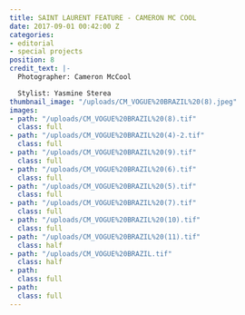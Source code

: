 ```yaml
---
title: SAINT LAURENT FEATURE - CAMERON MC COOL
date: 2017-09-01 00:42:00 Z
categories:
- editorial
- special projects
position: 8
credit_text: |-
  Photographer: Cameron McCool

  Stylist: Yasmine Sterea
thumbnail_image: "/uploads/CM_VOGUE%20BRAZIL%20(8).jpeg"
images:
- path: "/uploads/CM_VOGUE%20BRAZIL%20(8).tif"
  class: full
- path: "/uploads/CM_VOGUE%20BRAZIL%20(4)-2.tif"
  class: full
- path: "/uploads/CM_VOGUE%20BRAZIL%20(9).tif"
  class: full
- path: "/uploads/CM_VOGUE%20BRAZIL%20(6).tif"
  class: full
- path: "/uploads/CM_VOGUE%20BRAZIL%20(5).tif"
  class: full
- path: "/uploads/CM_VOGUE%20BRAZIL%20(7).tif"
  class: full
- path: "/uploads/CM_VOGUE%20BRAZIL%20(10).tif"
  class: full
- path: "/uploads/CM_VOGUE%20BRAZIL%20(11).tif"
  class: half
- path: "/uploads/CM_VOGUE%20BRAZIL.tif"
  class: half
- path: 
  class: full
- path: 
  class: full
---
```


